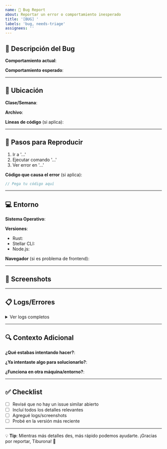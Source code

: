 ```yaml
---
name: 🐛 Bug Report
about: Reportar un error o comportamiento inesperado
title: '[BUG] '
labels: 'bug, needs-triage'
assignees: ''
---
```


## 🐛 Descripción del Bug

<!-- Describe claramente qué salió mal -->

**Comportamiento actual**:
<!-- Qué está pasando -->

**Comportamiento esperado**:
<!-- Qué debería pasar -->

---

## 📍 Ubicación

**Clase/Semana**:
<!-- Ejemplo: Semana 3 - Clase 5: Token Contract -->

**Archivo**:
<!-- Ejemplo: semana-3/clase-5/codigo/token.rs -->

**Líneas de código** (si aplica):
<!-- Ejemplo: Líneas 45-67 -->

---

## 🔄 Pasos para Reproducir

<!-- Sé lo más específica posible -->

1. Ir a '...'
2. Ejecutar comando '...'
3. Ver error en '...'

**Código que causa el error** (si aplica):
```rust
// Pega tu código aquí
```

---

## 💻 Entorno

**Sistema Operativo**:
<!-- Ejemplo: Ubuntu 22.04 / macOS 14 / Windows 11 -->

**Versiones**:
- Rust: <!-- Ejecuta: rustc --version -->
- Stellar CLI: <!-- Ejecuta: stellar --version -->
- Node.js: <!-- Ejecuta: node --version (si aplica) -->

**Navegador** (si es problema de frontend):
<!-- Ejemplo: Chrome 120 -->

---

## 📸 Screenshots

<!-- Si aplica, agrega capturas de pantalla -->

---

## 📋 Logs/Errores

<details>
<summary>Ver logs completos</summary>

```
Pega aquí los logs o mensajes de error
```

</details>

---

## 🔍 Contexto Adicional

<!-- Cualquier información que pueda ayudar -->

**¿Qué estabas intentando hacer?**:


**¿Ya intentaste algo para solucionarlo?**:


**¿Funciona en otra máquina/entorno?**:


---

## ✅ Checklist

- [ ] Revisé que no hay un issue similar abierto
- [ ] Incluí todos los detalles relevantes
- [ ] Agregué logs/screenshots
- [ ] Probé en la versión más reciente

---

💡 **Tip**: Mientras más detalles des, más rápido podemos ayudarte. ¡Gracias por reportar, Tiburona! 🦈